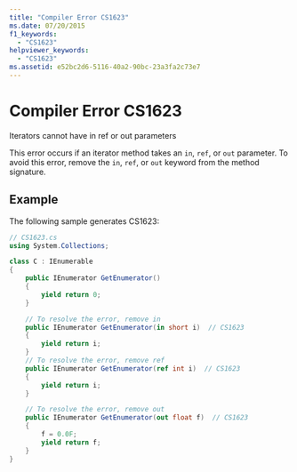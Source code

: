 ```yaml
---
title: "Compiler Error CS1623"
ms.date: 07/20/2015
f1_keywords: 
  - "CS1623"
helpviewer_keywords: 
  - "CS1623"
ms.assetid: e52bc2d6-5116-40a2-90bc-23a3fa2c73e7
---
```

# Compiler Error CS1623
Iterators cannot have in ref or out parameters  
  
 This error occurs if an iterator method takes an `in`, `ref`, or `out` parameter. To avoid this error, remove the `in`, `ref`, or `out` keyword from the method signature.  
  
## Example  
 The following sample generates CS1623:  
  
```csharp  
// CS1623.cs  
using System.Collections;

class C : IEnumerable
{
    public IEnumerator GetEnumerator()
    {
        yield return 0;
    }

    // To resolve the error, remove in  
    public IEnumerator GetEnumerator(in short i)  // CS1623  
    {
        yield return i;
    }
    // To resolve the error, remove ref  
    public IEnumerator GetEnumerator(ref int i)  // CS1623  
    {
        yield return i;
    }

    // To resolve the error, remove out  
    public IEnumerator GetEnumerator(out float f)  // CS1623  
    {
        f = 0.0F;
        yield return f;
    }
}
```
